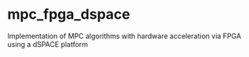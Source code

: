 # mpc_fpga_dspace
Implementation of MPC algorithms with hardware acceleration via FPGA using a dSPACE platform

